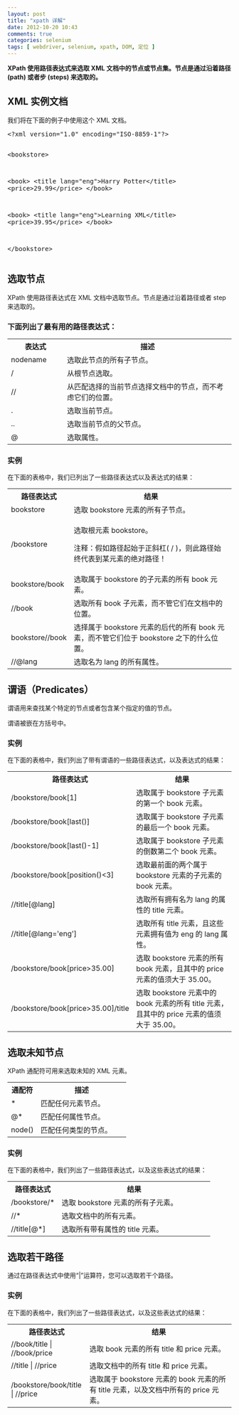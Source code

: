 ```yaml
---
layout: post
title: "xpath 详解"
date: 2012-10-20 10:43
comments: true
categories: selenium
tags: [ webdriver, selenium, xpath, DOM, 定位 ]
---
```

<div id="intro">
<p><strong>XPath 使用路径表达式来选取 XML 文档中的节点或节点集。节点是通过沿着路径 (path) 或者步 (steps) 来选取的。</strong></p>
</div>


<div>
<h2>XML 实例文档</h2>
<p>我们将在下面的例子中使用这个 XML 文档。</p>
<pre>&lt;?xml version=&quot;1.0&quot; encoding=&quot;ISO-8859-1&quot;?&gt;

&lt;bookstore&gt;

&lt;book&gt;
  &lt;title lang=&quot;eng&quot;&gt;Harry Potter&lt;/title&gt;
  &lt;price&gt;29.99&lt;/price&gt;
&lt;/book&gt;

&lt;book&gt;
  &lt;title lang=&quot;eng&quot;&gt;Learning XML&lt;/title&gt;
  &lt;price&gt;39.95&lt;/price&gt;
&lt;/book&gt;

&lt;/bookstore&gt;</pre>
</div>
<!--more-->

<div>
<h2>选取节点</h2>

<p>XPath 使用路径表达式在 XML 文档中选取节点。节点是通过沿着路径或者 step 来选取的。</p>

<h3>下面列出了最有用的路径表达式：</h3>

<table class="dataintable">
<tr>
<th style="width:25%;">表达式</th>
<th>描述</th>
</tr>

<tr>
<td>nodename</td>
<td>选取此节点的所有子节点。</td>
</tr>

<tr>
<td>/</td>
<td>从根节点选取。</td>
</tr>

<tr>
<td>//</td>
<td>从匹配选择的当前节点选择文档中的节点，而不考虑它们的位置。</td>
</tr>

<tr>
<td>.</td>
<td>选取当前节点。</td>
</tr>

<tr>
<td>..</td>
<td>选取当前节点的父节点。</td>
</tr>

<tr>
<td>@</td>
<td>选取属性。</td>
</tr>
</table>

<h3>实例</h3>

<p>在下面的表格中，我们已列出了一些路径表达式以及表达式的结果：</p>

<table class="dataintable">
<tr>
<th style="width:25%;">路径表达式</th>
<th>结果</th>
</tr>

<tr>
<td>bookstore</td>
<td>选取 bookstore 元素的所有子节点。</td>
</tr>

<tr>
<td>/bookstore</td>
<td>
<p>选取根元素 bookstore。</p>
<p>注释：假如路径起始于正斜杠( / )，则此路径始终代表到某元素的绝对路径！</p>
</td>
</tr>

<tr>
<td>bookstore/book</td>
<td>选取属于 bookstore 的子元素的所有 book 元素。</td>
</tr>

<tr>
<td>//book</td>
<td>选取所有 book 子元素，而不管它们在文档中的位置。</td>
</tr>

<tr>
<td>bookstore//book</td>
<td>选择属于 bookstore 元素的后代的所有 book 元素，而不管它们位于 bookstore 之下的什么位置。</td>
</tr>

<tr>
<td>//@lang</td>
<td>选取名为 lang 的所有属性。</td>
</tr>
</table>
</div>


<div>
<h2>谓语（Predicates）</h2>

<p>谓语用来查找某个特定的节点或者包含某个指定的值的节点。</p>
<p>谓语被嵌在方括号中。</p>

<h3>实例</h3>

<p>在下面的表格中，我们列出了带有谓语的一些路径表达式，以及表达式的结果：</p>

<table class="dataintable">
<tr>
<th style="width:35%;">路径表达式</th>
<th>结果</th>
</tr>

<tr>
<td>/bookstore/book[1]</td>
<td>选取属于 bookstore 子元素的第一个 book 元素。</td>
</tr>

<tr>
<td>/bookstore/book[last()]</td>
<td>选取属于 bookstore 子元素的最后一个 book 元素。</td>
</tr>

<tr>
<td>/bookstore/book[last()-1]</td>
<td>选取属于 bookstore 子元素的倒数第二个 book 元素。</td>
</tr>

<tr>
<td>/bookstore/book[position()&lt;3]</td>
<td>选取最前面的两个属于 bookstore 元素的子元素的 book 元素。</td>
</tr>

<tr>
<td>//title[@lang]</td>
<td>选取所有拥有名为 lang 的属性的 title 元素。</td>
</tr>

<tr>
<td>//title[@lang='eng']</td>
<td>选取所有 title 元素，且这些元素拥有值为 eng 的 lang 属性。</td>
</tr>

<tr>
<td>/bookstore/book[price&gt;35.00]</td>
<td>选取 bookstore 元素的所有 book 元素，且其中的 price 元素的值须大于 35.00。</td>
</tr>

<tr>
<td>/bookstore/book[price&gt;35.00]/title</td>
<td>选取 bookstore 元素中的 book 元素的所有 title 元素，且其中的 price 元素的值须大于 35.00。</td>
</tr>
</table>
</div>


<div>
<h2>选取未知节点</h2>

<p>XPath 通配符可用来选取未知的 XML 元素。</p>

<table class="dataintable">
<tr>
<th style="width:25%;">通配符</th>
<th>描述</th>
</tr>

<tr>
<td>*</td>
<td>匹配任何元素节点。</td>
</tr>

<tr>
<td>@*</td>
<td>匹配任何属性节点。</td>
</tr>

<tr>
<td>node()</td>
<td>匹配任何类型的节点。</td>
</tr>
</table>

<h3>实例</h3>

<p>在下面的表格中，我们列出了一些路径表达式，以及这些表达式的结果：</p>

<table class="dataintable">
<tr>
<th style="width:25%;">路径表达式</th>
<th>结果</th>
</tr>

<tr>
<td>/bookstore/*</td>
<td>选取 bookstore 元素的所有子元素。</td>
</tr>

<tr>
<td>//*</td>
<td>选取文档中的所有元素。</td>
</tr>

<tr>
<td>//title[@*]</td>
<td>选取所有带有属性的 title 元素。</td>
</tr>
</table>
</div>


<div>
<h2>选取若干路径</h2>

<p>通过在路径表达式中使用“|”运算符，您可以选取若干个路径。</p>

<h3>实例</h3>

<p>在下面的表格中，我们列出了一些路径表达式，以及这些表达式的结果：</p>

<table class="dataintable">
<tr>
<th style="width:35%;">路径表达式</th>
<th>结果</th>
</tr>

<tr>
<td>//book/title | //book/price</td>
<td>选取 book 元素的所有 title 和 price 元素。</td>
</tr>

<tr>
<td>//title | //price</td>
<td>选取文档中的所有 title 和 price 元素。</td>
</tr>

<tr>
<td>/bookstore/book/title | //price</td>
<td>选取属于 bookstore 元素的 book 元素的所有 title 元素，以及文档中所有的 price 元素。</td>
</tr>
</table>
</div>

